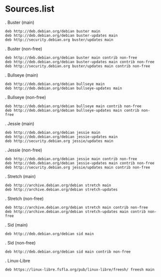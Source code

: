 
# Sources.list

. Buster (main)

    deb http://deb.debian.org/debian buster main
    deb http://deb.debian.org/debian buster-updates main
    deb http://security.debian.org buster/updates main

. Buster (non-free)

    deb http://deb.debian.org/debian buster main contrib non-free
    deb http://deb.debian.org/debian buster-updates main contrib non-free
    deb http://security.debian.org buster/updates main contrib non-free

. Bullseye (main)

    deb http://deb.debian.org/debian bullseye main
    deb http://deb.debian.org/debian bullseye-updates main

. Bullseye (non-free)

    deb http://deb.debian.org/debian bullseye main contrib non-free
    deb http://deb.debian.org/debian bullseye-updates main contrib non-free

. Jessie (main)

    deb http://deb.debian.org/debian jessie main
    deb http://deb.debian.org/debian jessie-updates main
    deb http://security.debian.org jessie/updates main

. Jessie (non-free)

    deb http://deb.debian.org/debian jessie main contrib non-free
    deb http://deb.debian.org/debian jessie-updates main contrib non-free
    deb http://security.debian.org jessie/updates main contrib non-free

. Stretch (main)

    deb http://archive.debian.org/debian stretch main
    deb http://archive.debian.org/debian stretch-updates

. Stretch (non-free)

    deb http://archive.debian.org/debian stretch main contrib non-free
    deb http://archive.debian.org/debian stretch-updates main contrib non-free

. Sid (main)

    deb http://deb.debian.org/debian sid main

. Sid (non-free)

    deb http://deb.debian.org/debian sid main contrib non-free

. Linux-Libre

    deb https://linux-libre.fsfla.org/pub/linux-libre/freesh/ freesh main
